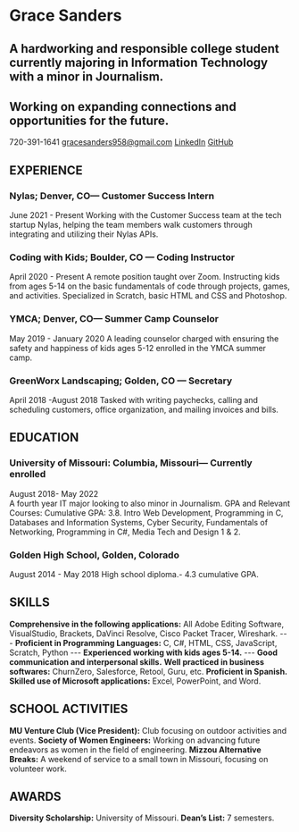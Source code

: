 # Grace Sanders
## A hardworking and responsible college student currently majoring in Information Technology with a minor in Journalism. 
## Working on expanding connections and opportunities for the future. 
720-391-1641 gracesanders958@gmail.com
[LinkedIn](www.linkedin.com/in/gracesanders-5)
[GitHub](https://github.com/gesnkb)   

## EXPERIENCE
### Nylas; Denver, CO— Customer Success Intern
June 2021 - Present
Working with the Customer Success team at the tech startup Nylas, helping the team members walk customers through integrating and utilizing their Nylas APIs. 
### Coding with Kids; Boulder, CO — Coding Instructor
April 2020 - Present
A remote position taught over Zoom. Instructing kids from ages 5-14 on the basic fundamentals of code through projects, games, and activities. Specialized in Scratch, basic HTML and CSS and Photoshop. 
### YMCA; Denver, CO— Summer Camp Counselor
May 2019 - January 2020
A leading counselor charged with ensuring the safety and happiness of kids ages 5-12 enrolled in the YMCA summer camp.
### GreenWorx Landscaping; Golden, CO — Secretary 
April 2018 -August 2018
Tasked with writing paychecks, calling and scheduling customers, office organization, and mailing invoices and bills. 

## EDUCATION
### University of Missouri: Columbia, Missouri— Currently enrolled 
August 2018- May 2022  
A fourth year IT major looking to also minor in Journalism. 
GPA and Relevant Courses:
Cumulative GPA: 3.8. 
Intro Web Development, Programming in C, Databases and Information Systems, Cyber Security, Fundamentals of Networking, Programming in C#, Media Tech and Design 1 & 2. 
### Golden High School, Golden, Colorado  
August 2014 - May 2018
High school diploma.- 4.3 cumulative GPA.

## SKILLS
**Comprehensive in the following applications:** All Adobe Editing Software, VisualStudio, Brackets, DaVinci Resolve, Cisco Packet Tracer, Wireshark. ---
**Proficient in Programming Languages:** C, C#, HTML, CSS, JavaScript, Scratch, Python ---
**Experienced working with kids ages 5-14.** ---
**Good communication and interpersonal skills.** 
**Well practiced in business softwares:** ChurnZero, Salesforce, Retool, Guru, etc. 
**Proficient in Spanish.**
**Skilled use of Microsoft applications:** Excel, PowerPoint, and Word.

## SCHOOL ACTIVITIES
**MU Venture Club (Vice President):** Club focusing on outdoor activities and events. 
**Society of Women Engineers:** Working on advancing future endeavors as women in the field of engineering.
**Mizzou Alternative Breaks:** A weekend of service to a small town in Missouri, focusing on volunteer work. 

## AWARDS
**Diversity Scholarship:** University of Missouri.
**Dean’s List:** 7 semesters.

